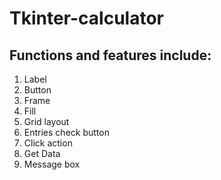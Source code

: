 # Tkinter-calculator

## Functions and features include:

1. Label
2. Button
3. Frame
4. Fill
5. Grid layout
6. Entries check button
7. Click action
8. Get Data 
9. Message box
